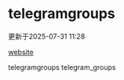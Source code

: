 # telegramgroups
更新于2025-07-31 11:28

[website](https://allgroups.github.io/telegramgroups/)

telegramgroups
telegram_groups

